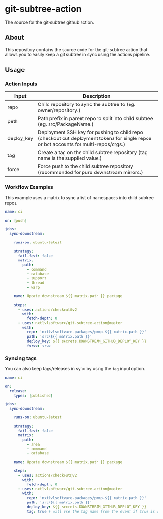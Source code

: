 # git-subtree-action
The source for the git-subtree github action.

## About
This repository contains the source code for the git-subtree action that allows you to easily keep a git subtree in sync
using the actions pipeline.

## Usage

### Action Inputs
| Input        | Description                                                                                                                         |
| ------------ | -------------------------------------------------------------------------------------                                               |
| repo         | Child repository to sync the subtree to (eg. owner/repository.)                                                                     |
| path         | Path prefix in parent repo to split into child subtree (eg. src/PackageName.)                                                       |
| deploy_key   | Deployment SSH key for pushing to child repo (checkout out deployment tokens for single repos or bot accounts for multi-repos/orgs.)|
| tag          | Create a tag on the child subtree repository (tag name is the supplied value.)                                                      |
| force        | Force push to the child subtree repository (recommended for pure downstream mirrors.)                                               |


### Workflow Examples
This example uses a matrix to sync a list of namespaces into child subtree repos.

```yaml
name: ci

on: [push]

jobs:
  sync-downstream:

    runs-on: ubuntu-latest

    strategy:
      fail-fast: false
      matrix:
        path:
          - command
          - database
          - support
          - thread
          - warp

    name: Update downstream ${{ matrix.path }} package

    steps:
      - uses: actions/checkout@v2
        with:
          fetch-depth: 0
      - uses: nxtlvlsoftware/git-subtree-action@master
        with:
          repo: 'nxtlvlsoftware-packages/pmmp-${{ matrix.path }}'
          path: 'src/${{ matrix.path }}'
          deploy_key: ${{ secrets.DOWNSTREAM_GITHUB_DEPLOY_KEY }}
          force: true
```

### Syncing tags
You can also keep tags/releases in sync by using the `tag` input option.

```yaml
name: ci

on:
  release:
    types: [published]

jobs:
  sync-downstream:

    runs-on: ubuntu-latest

    strategy:
      fail-fast: false
      matrix:
        path:
          - area
          - command
          - database

    name: Update downstream ${{ matrix.path }} package

    steps:
      - uses: actions/checkout@v2
        with:
          fetch-depth: 0
      - uses: nxtlvlsoftware/git-subtree-action@master
        with:
          repo: 'nxtlvlsoftware-packages/pmmp-${{ matrix.path }}'
          path: 'src/${{ matrix.path }}'
          deploy_key: ${{ secrets.DOWNSTREAM_GITHUB_DEPLOY_KEY }}
          tag: true # will use the tag name from the event if true is specified
```